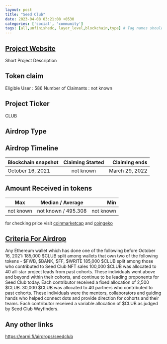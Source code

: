 ```yaml
---
layout: post
title: "Seed Club"
date: 2023-04-08 03:21:08 +0530
categories: ['social', 'community']
tags: [all,unfinishedc, layer_level,blockchain,type] # Tag names should always be lowercase
---
```




## [Project Website](https://www.seedclub.xyz/)

 Short Project Description

## Token claim

Eligible User : 586
Number of Claimants : not known

## Project Ticker

CLUB

## Airdrop Type

## Airdrop Timeline

| Blockchain snapshot     | Claiming Started           | Claiming ends    |
| ----------------------- |:--------------------------:| ----------------:|
|      October 16, 2021   |        not known           |  March 29, 2022  |

## Amount Received in tokens  

| Max        |    Median / Average  |       Min    |
| ---------- |:--------------------:| ------------:|
| not known  |  not known / 495.308 |  not known   |

for checking price visit [coinmarketcap](https://coinmarketcap.com/currencies/) and [coingeko](https://www.coingecko.com/en/coins/)

## [Criteria For Airdrop](link)

Any Ethereum wallet which has done one of the following before October 16, 2021:
185,000 $CLUB split among wallets that own two of the following tokens - $FWB, $BANK, $FF, $WRITE
185,000 $CLUB split among those who contributed to Seed Club NFT sales
100,000 $CLUB was allocated to 40 all-star project leads from past cohorts. These individuals went above and beyond within their cohorts, and continue to be leading proponents for Seed Club today. Each contributor received a fixed allocation of 2,500 $CLUB.
30,000 $CLUB was allocated to 40 partners who contributed to past cohorts. These individuals were the mentors, collaborators and guiding hands who helped connect dots and provide direction for cohorts and their teams. Each contributor received a variable allocation of $CLUB as judged by Seed Club Wayfinders.

## Any other links

<https://earni.fi/airdrops/seedclub>
